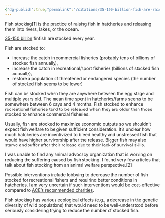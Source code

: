 ```yaml
---
{"dg-publish":true,"permalink":"/citations/35-150-billion-fish-are-raised-in-captivity-to-be-released-into-the-wild-every-year-rethink-priorities/","tags":["fish"],"created":"2025-10-23T17:42:45.471+01:00","updated":"2025-10-23T18:12:10.215+01:00"}
---
```


Fish stocking[1] is the practice of raising fish in hatcheries and releasing them into rivers, lakes, or the ocean.

[35-150 billion](https://www.getguesstimate.com/models/12854) finfish are stocked every year.

Fish are stocked to:

*   increase the catch in commercial fisheries (probably tens of billions of stocked fish annually),
*   increase the catch in recreational/sport fisheries (billions of stocked fish annually),
*   restore a population of threatened or endangered species (the number of stocked fish seems to be lower)

Fish can be stocked when they are anywhere between the egg stage and multiple years old. The mean time spent in hatcheries/farms seems to be somewhere between 6 days and 4 months. Fish stocked to enhance recreational fisheries tend to be released when they are older than those stocked to enhance commercial fisheries.

Usually, fish are stocked to maximize economic outputs so we shouldn’t expect fish welfare to be given sufficient consideration. It’s unclear how much hatcheries are incentivized to breed healthy and unstressed fish that would have higher survivorship after the release. Bigger fish may also starve and suffer after their release due to their lack of survival skills.

I was unable to find any animal advocacy organization that is working on reducing the suffering caused by fish stocking. I found very few articles that talk about fish stocking from an animal welfare perspective.[2]

Possible interventions include lobbying to decrease the number of fish stocked for recreational fishers and requiring better conditions in hatcheries. I am very uncertain if such interventions would be cost-effective compared to [ACE’s recommended charities](https://animalcharityevaluators.org/charity-reviews/all-charity-reviews/).

Fish stocking has various ecological effects (e.g., a decrease in the genetic diversity of wild populations) that would need to be well-understood before seriously considering trying to reduce the number of stocked fish.